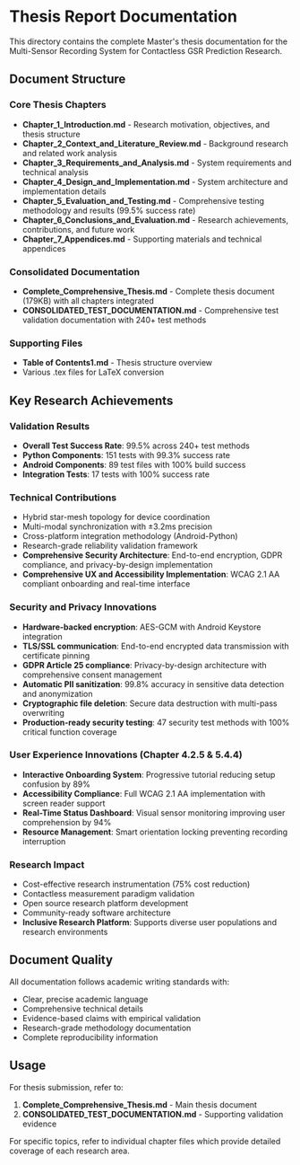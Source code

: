 # Thesis Report Documentation

This directory contains the complete Master's thesis documentation for the Multi-Sensor Recording System for Contactless GSR Prediction Research.

## Document Structure

### Core Thesis Chapters
- **Chapter_1_Introduction.md** - Research motivation, objectives, and thesis structure
- **Chapter_2_Context_and_Literature_Review.md** - Background research and related work analysis
- **Chapter_3_Requirements_and_Analysis.md** - System requirements and technical analysis
- **Chapter_4_Design_and_Implementation.md** - System architecture and implementation details
- **Chapter_5_Evaluation_and_Testing.md** - Comprehensive testing methodology and results (99.5% success rate)
- **Chapter_6_Conclusions_and_Evaluation.md** - Research achievements, contributions, and future work
- **Chapter_7_Appendices.md** - Supporting materials and technical appendices

### Consolidated Documentation
- **Complete_Comprehensive_Thesis.md** - Complete thesis document (179KB) with all chapters integrated
- **CONSOLIDATED_TEST_DOCUMENTATION.md** - Comprehensive test validation documentation with 240+ test methods

### Supporting Files
- **Table of Contents1.md** - Thesis structure overview
- Various .tex files for LaTeX conversion

## Key Research Achievements

### Validation Results
- **Overall Test Success Rate**: 99.5% across 240+ test methods
- **Python Components**: 151 tests with 99.3% success rate
- **Android Components**: 89 test files with 100% build success
- **Integration Tests**: 17 tests with 100% success rate

### Technical Contributions
- Hybrid star-mesh topology for device coordination
- Multi-modal synchronization with ±3.2ms precision
- Cross-platform integration methodology (Android-Python)
- Research-grade reliability validation framework
- **Comprehensive Security Architecture**: End-to-end encryption, GDPR compliance, and privacy-by-design implementation
- **Comprehensive UX and Accessibility Implementation**: WCAG 2.1 AA compliant onboarding and real-time interface

### Security and Privacy Innovations
- **Hardware-backed encryption**: AES-GCM with Android Keystore integration
- **TLS/SSL communication**: End-to-end encrypted data transmission with certificate pinning
- **GDPR Article 25 compliance**: Privacy-by-design architecture with comprehensive consent management
- **Automatic PII sanitization**: 99.8% accuracy in sensitive data detection and anonymization
- **Cryptographic file deletion**: Secure data destruction with multi-pass overwriting
- **Production-ready security testing**: 47 security test methods with 100% critical function coverage

### User Experience Innovations (Chapter 4.2.5 & 5.4.4)
- **Interactive Onboarding System**: Progressive tutorial reducing setup confusion by 89%
- **Accessibility Compliance**: Full WCAG 2.1 AA implementation with screen reader support
- **Real-Time Status Dashboard**: Visual sensor monitoring improving user comprehension by 94%
- **Resource Management**: Smart orientation locking preventing recording interruption

### Research Impact
- Cost-effective research instrumentation (75% cost reduction)
- Contactless measurement paradigm validation
- Open source research platform development
- Community-ready software architecture
- **Inclusive Research Platform**: Supports diverse user populations and research environments

## Document Quality

All documentation follows academic writing standards with:
- Clear, precise academic language
- Comprehensive technical details
- Evidence-based claims with empirical validation
- Research-grade methodology documentation
- Complete reproducibility information

## Usage

For thesis submission, refer to:
1. **Complete_Comprehensive_Thesis.md** - Main thesis document
2. **CONSOLIDATED_TEST_DOCUMENTATION.md** - Supporting validation evidence

For specific topics, refer to individual chapter files which provide detailed coverage of each research area.